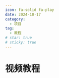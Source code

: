 ```yaml
---
icon: fa-solid fa-play
date: 2024-10-17
category:
  - 项目
tag:
  - 教程
# star: true
# sticky: true
---
```

# 视频教程